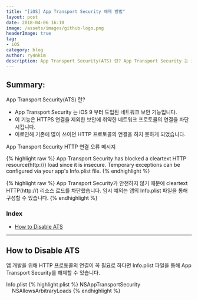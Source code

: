 ```yaml
---
title: "[iOS] App Transport Security 해제 방법"
layout: post
date: 2018-04-06 16:10
image: /assets/images/github-logo.png
headerImage: true
tag:
- iOS
category: blog
author: ry4nkim
description: App Transport Security(ATS) 란? App Transport Security 는 iOS 9 부터 도입된 네트워크 보안 기능입니다. 이 기능은 HTTPS 연결을 제외한 보안에 취약한 네트워크 프로토콜의 연결을 차단시킵니다. 이로인해 기존에 많이 쓰이던 HTTP 프로토콜의 연결을 하지 못하게 되었습니다.
---
```


## Summary:

App Transport Security(ATS) 란?
- App Transport Security 는 iOS 9 부터 도입된 네트워크 보안 기능입니다. 
- 이 기능은 HTTPS 연결을 제외한 보안에 취약한 네트워크 프로토콜의 연결을 차단시킵니다.
- 이로인해 기존에 많이 쓰이던 HTTP 프로토콜의 연결을 하지 못하게 되었습니다.

App Transport Security HTTP 연결 오류 메시지

{% highlight raw %}
App Transport Security has blocked a cleartext HTTP resource(http://) load since it is insecure. Temporary exceptions can be configured via your app's Info.plist file.
{% endhighlight %}

{% highlight raw %}
App Transport Security가 안전하지 않기 때문에 cleartext HTTP(http://) 리소스 로드를 차단했습니다. 임시 예외는 앱의 Info.plist 파일을 통해 구성할 수 있습니다.
{% endhighlight %}

### Index
- [How to Disable ATS](#how-to-disable-ats)

---
## How to Disable ATS

앱 개발을 위해 HTTP 프로토콜의 연결이 꼭 필요로 하다면 Info.plist 파일을 통해 App Transport Security를 해제할 수 있습니다.

Info.plist
{% highlight plist %}
<key>NSAppTransportSecurity</key>
<dict>
    <key>NSAllowsArbitraryLoads</key><true/>
</dict>
{% endhighlight %}